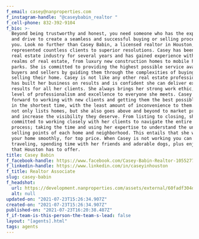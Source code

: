 ```yaml
---
f_email: casey@nanproperties.com
f_instagram-handle: "@caseybabin_realtor "
f_cell-phone: 832-392-9104
f_bio: >-
  Beyond being trustworthy and honest, you need someone who has the experience
  and drive to create a seamless and successful buying or selling process for
  you. Look no further than Casey Babin, a licensed realtor in Houston, who has
  represented countless clients to superior resolutions. Casey has been in the
  real estate industry for several years and has gained experience within all
  realms of real estate, from luxury new construction homes to mobile home
  parks. She is committed to providing the highest possible service available to
  buyers and sellers by guiding them through the complexities of buying and
  selling their home. Casey is not like any other real estate professional. She
  has built her business on results and is confident she can deliver excellent
  results for all her clients. She always brings her strong work ethic, high
  level of professionalism and excellence to everyone she meets. Casey looks
  forward to working with new clients and getting them the best possible price,
  in the shortest time, with the least amount of inconvenience to them. Casey
  not only lists homes, but she also goes above and beyond to market properties
  and increase the visibility they deserve. From listing to closing, she is
  committed to working closely with her clients to navigate the entire sales
  process; taking the time and using her expertise to understand the unique
  selling points of each home and neighborhood. This entails that she will sell
  your home smoothly, for top price. When Casey is not working you can find her
  traveling, spending time with her friends and adorable dogs, plus enjoying all
  that Houston has to offer.
title: Casey Babin
f_facebook-handle: https://www.facebook.com/Casey-Babin-Realtor-105527780991758/
f_linkedin-handle: https://www.linkedin.com/in/caseyinhouston
f_title: Realtor Associate
slug: casey-babin
f_headshot:
  url: https://development.nanproperties.com/assets/external/60fadf304d12cdb8b186d0cf_dsc_7012-1a20-20casey20babin.jpg
  alt: null
updated-on: "2021-07-23T15:26:34.907Z"
created-on: "2021-07-23T15:26:34.907Z"
published-on: "2021-07-23T16:20:38.487Z"
f_if-team-is-this-person-the-team-s-lead: false
layout: "[agents].html"
tags: agents
---
```

